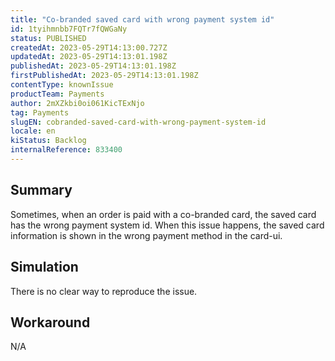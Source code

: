 ```yaml
---
title: "Co-branded saved card with wrong payment system id"
id: 1tyihmnbb7FQTr7fQWGaNy
status: PUBLISHED
createdAt: 2023-05-29T14:13:00.727Z
updatedAt: 2023-05-29T14:13:01.198Z
publishedAt: 2023-05-29T14:13:01.198Z
firstPublishedAt: 2023-05-29T14:13:01.198Z
contentType: knownIssue
productTeam: Payments
author: 2mXZkbi0oi061KicTExNjo
tag: Payments
slugEN: cobranded-saved-card-with-wrong-payment-system-id
locale: en
kiStatus: Backlog
internalReference: 833400
---
```


## Summary


Sometimes, when an order is paid with a co-branded card, the saved card has the wrong payment system id. When this issue happens, the saved card information is shown in the wrong payment method in the card-ui.


##

## Simulation


There is no clear way to reproduce the issue.


##

## Workaround


N/A




